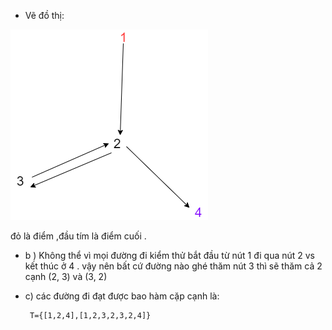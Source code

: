 
+ Vẽ đồ thị:



![graph](./image/7.2-4.png)





đỏ là điểm ,đầu tím là điểm cuối .
+ b ) Không thể vì mọi đường đi kiểm thử bắt đầu từ nút 1 đi qua nút 2 vs kết thúc ở 4 . vậy nên bất cứ đường nào ghé thăm nút 3 thì sẽ thăm cả 2 cạnh (2, 3) và (3, 2)
+ c)  các đường đi đạt được bao hàm cặp cạnh là:
    
       T={[1,2,4],[1,2,3,2,3,2,4]}